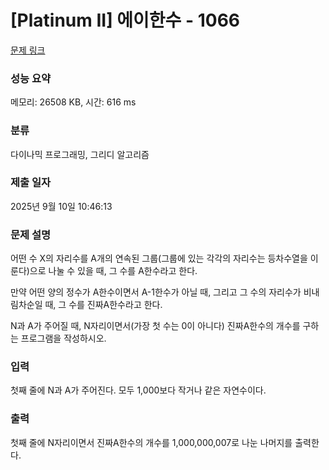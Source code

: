 # [Platinum II] 에이한수 - 1066 

[문제 링크](https://www.acmicpc.net/problem/1066) 

### 성능 요약

메모리: 26508 KB, 시간: 616 ms

### 분류

다이나믹 프로그래밍, 그리디 알고리즘

### 제출 일자

2025년 9월 10일 10:46:13

### 문제 설명

<p>어떤 수 X의 자리수를 A개의 연속된 그룹(그룹에 있는 각각의 자리수는 등차수열을 이룬다)으로 나눌 수 있을 때, 그 수를 A한수라고 한다.</p>

<p>만약 어떤 양의 정수가 A한수이면서 A-1한수가 아닐 때, 그리고 그 수의 자리수가 비내림차순일 때, 그 수를 진짜A한수라고 한다.</p>

<p>N과 A가 주어질 때, N자리이면서(가장 첫 수는 0이 아니다) 진짜A한수의 개수를 구하는 프로그램을 작성하시오.</p>

### 입력 

 <p>첫째 줄에 N과 A가 주어진다. 모두 1,000보다 작거나 같은 자연수이다.</p>

### 출력 

 <p>첫째 줄에 N자리이면서 진짜A한수의 개수를 1,000,000,007로 나눈 나머지를 출력한다.</p>

